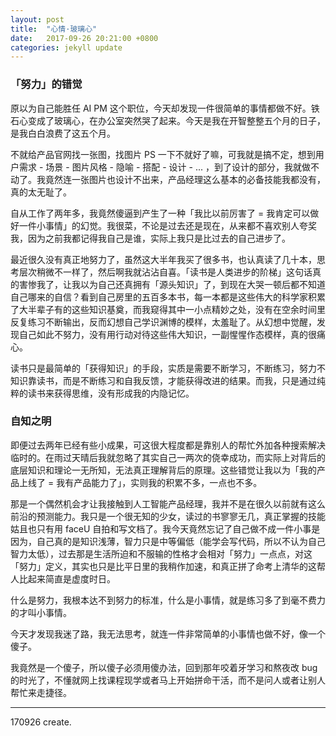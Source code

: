 ```yaml
---
layout: post
title:  "心情·玻璃心"
date:   2017-09-26 20:21:00 +0800
categories: jekyll update
---
```



### 「努力」的错觉

原以为自己能胜任 AI PM 这个职位，今天却发现一件很简单的事情都做不好。铁石心变成了玻璃心，在办公室突然哭了起来。今天是我在开智整整五个月的日子，是我白白浪费了这五个月。

不就给产品官网找一张图，找图片 PS 一下不就好了嘛，可我就是搞不定，想到用户需求 - 场景 - 图片风格 - 隐喻 - 搭配 - 设计 - ... ，到了设计的部分，我就做不动了。我竟然连一张图片也设计不出来，产品经理这么基本的必备技能我都没有，真的太无耻了。

自从工作了两年多，我竟然傻逼到产生了一种「我比以前厉害了 = 我肯定可以做好一件小事情」的幻觉。我很菜，不论是过去还是现在，从来都不喜欢别人夸奖我，因为之前我都记得我自己是谁，实际上我只是比过去的自己进步了。

最近很久没有真正地努力了，虽然这大半年我买了很多书，也认真读了几十本，思考层次稍微不一样了，然后啊我就沾沾自喜。「读书是人类进步的阶梯」这句话真的害惨我了，让我以为自己还真拥有「源头知识」了，到现在大哭一顿后都不知道自己哪来的自信？看到自己房里的五百多本书，每一本都是这些伟大的科学家积累了大半辈子有的这些知识基奠，而我窥得其中一小点精妙之处，没有在空余时间里反复练习不断输出，反而幻想自己学识渊博的模样，太羞耻了。从幻想中觉醒，发现自己如此不努力，没有用行动对待这些伟大知识，一副惺惺作态模样，真的很痛心。

读书只是最简单的「获得知识」的手段，实质是需要不断学习，不断练习，努力不知识靠读书，而是不断练习和自我反馈，才能获得改进的结果。而我，只是通过纯粹的读书来获得思维，没有形成我的内隐记忆。



### 自知之明

即便过去两年已经有些小成果，可这很大程度都是靠别人的帮忙外加各种搜索解决临时的。在雨过天晴后我就忽略了其实自己一两次的侥幸成功，而实际上对背后的底层知识和理论一无所知，无法真正理解背后的原理。这些错觉让我以为「我的产品上线了 = 我有产品能力了」，实则我的积累不多，一点也不多。

那是一个偶然机会才让我接触到人工智能产品经理，我并不是在很久以前就有这么前沿的预测能力。我只是一个很无知的少女，读过的书寥寥无几，真正掌握的技能姑且也只有用 faceU 自拍和写文档了。我今天竟然忘记了自己做不成一件小事是因为，自己真的是知识浅薄，智力只是中等偏低（能学会写代码，所以不认为自己智力太低），过去那是生活所迫和不服输的性格才会相对「努力」一点点，对这「努力」定义，其实也只是比平日里的我稍作加速，和真正拼了命考上清华的这帮人比起来简直是虚度时日。

什么是努力，我根本达不到努力的标准，什么是小事情，就是练习多了到毫不费力的才叫小事情。

今天才发现我迷了路，我无法思考，就连一件非常简单的小事情也做不好，像一个傻子。

我竟然是一个傻子，所以傻子必须用傻办法，回到那年咬着牙学习和熬夜改 bug 的时光了，不懂就网上找课程现学或者马上开始拼命干活，而不是问人或者让别人帮忙来走捷径。

---

170926 create.








